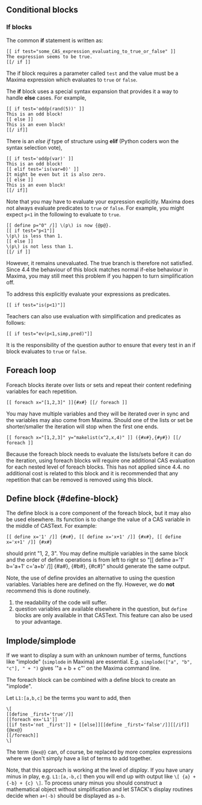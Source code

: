 ## Conditional blocks ##

### If blocks ###

The common **if** statement is written as:

    [[ if test="some_CAS_expression_evaluating_to_true_or_false" ]]
    The expression seems to be true.
    [[/ if ]]

The if block requires a parameter called `test` and the value must be a Maxima expression which evaluates to `true` or `false`.

The **if** block uses a special syntax expansion that provides it a way to handle **else** cases. For example,

    [[ if test='oddp(rand(5))' ]]
    This is an odd block!
    [[ else ]]
    This is an even block!
    [[/ if]]

There is an *else if* type of structure using **elif** (Python coders won the syntax selection vote),

    [[ if test='oddp(var)' ]]
    This is an odd block!
    [[ elif test='is(var=0)' ]]
    It might be even but it is also zero.
    [[ else ]]
    This is an even block!
    [[/ if]]

Note that you may have to evaluate your expression explicitly.  Maxima does not always evaluate predicates to `true` or `false`.  For example, you might expect `p<1` in the following to evaluate to `true`.

    [[ define p="0" /]] \(p\) is now {@p@}.
    [[ if test="p<1"]]
    \(p\) is less than 1.
    [[ else ]]
    \(p\) is not less than 1.
    [[/ if ]]

However, it remains unevaluated. The true branch is therefore not satisfied. Since 4.4 the behaviour of this block matches normal if-else behaviour in Maxima, you may still meet this problem if you happen to turn simplification off.

To address this explicitly evaluate your expressions as predicates.

    [[ if test="is(p<1)"]]

Teachers can also use evaluation with simplification and predicates as follows:

    [[ if test="ev(p<1,simp,pred)"]]

It is the responsibility of the question author to ensure that every test in an if block evaluates to `true` or `false`.

## Foreach loop ##

Foreach blocks iterate over lists or sets and repeat their content redefining variables for each repetition.

    [[ foreach x="[1,2,3]" ]]{#x#} [[/ foreach ]]

You may have multiple variables and they will be iterated over in sync and the variables may also come from Maxima. Should one of
the lists or set be shorter/smaller the iteration will stop when the first one ends.

    [[ foreach x="[1,2,3]" y="makelist(x^2,x,4)" ]] ({#x#},{#y#}) [[/ foreach ]]

Because the foreach block needs to evaluate the lists/sets before it can do the iteration, using foreach blocks will require one additional CAS evaluation for each nested level of foreach blocks. This has not applied since 4.4. no additional cost is related to this block and it is recommended that any repetition that can be removed is removed using this block.

## Define block {#define-block}

The define block is a core component of the foreach block, but it may also be used elsewhere. Its function is to change the value of
a CAS variable in the middle of CASText. For example:

    [[ define x='1' /]] {#x#}, [[ define x='x+1' /]] {#x#}, [[ define x='x+1' /]] {#x#}

should print "1, 2, 3". You may define multiple variables in the same block and the order of define operations is from left to right
so "[[ define a='1' b='a+1' c='a+b' /]] {#a#}, {#b#}, {#c#}" should generate the same output.

Note, the use of define provides an alternative to using the question variables.  Variables here are defined on the fly.  However, we do **not** recommend this is done routinely.

1. the readability of the code will suffer.
2. question variables are available elsewhere in the question, but `define` blocks are only available in that CASText.  This feature can also be used to your advantage.

## Implode/simplode

If we want to display a sum with an unknown number of terms, functions like "implode" (`simplode` in Maxima) are essential. E.g. `simplode(["a", "b", "c"], " + ")` gives '"a + b + c"' on the Maxima command line.

The foreach block can be combined with a define block to create an "implode".

Let `L1:[a,b,c]` be the terms you want to add, then

````
\[
[[define _first='true'/]]
[[foreach ex='L1']]
[[if test='not _first']] + [[else]][[define _first='false'/]][[/if]]
{@ex@}
[[/foreach]]
\]
````

The term `{@ex@}` can, of course, be replaced by more complex expressions where we don't simply have a list of terms to add together.

Note, that this approach is working at the level of _display_.  If you have unary minus in play, e.g. `L1:[a,-b,c]` then you will end up with output like `\[ {a} + {-b} + {c} \]`.  To process unary minus you should construct a mathematical object without simplification and let STACK's display routines decide when `a+(-b)` should be displayed as `a-b`.
